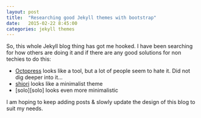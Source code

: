 ```yaml
---
layout: post
title:  "Researching good Jekyll themes with bootstrap"
date:   2015-02-22 8:45:00
categories: jekyll themes
---
```


So, this whole Jekyll blog thing has got me hooked. I have been searching for how others are doing it and if there are any good solutions for non techies to do this:

- [Octopress][octopress] looks like a tool, but a lot of people seem to hate it. Did not dig deeper into it...
- [shiori][shiori] looks like a minimalist theme
- [solo][solo] looks even more minimalistic

I am hoping to keep adding posts & slowly update the design of this blog to suit my needs. 


[octopress]: http://octopress.org
[shiori]: 	 https://github.com/ellekasai/shiori

